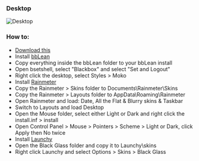 ### Desktop
![Desktop](https://jxck.cf/wp-content/uploads/desktop.jpg)
### How to:
* [Download this](https://github.com/xjxckk/stpg/archive/master.zip)
* Install [bbLean](http://bb4win.sourceforge.net/bblean/files/bbLean-1.17.1.bin64.exe)
* Copy everything inside the bbLean folder to your bbLean install
* Open bsetshell, select "Blackbox" and select "Set and Logout"
* Right click the desktop, select Styles > Moko
* Install [Rainmeter](https://github.com/rainmeter/rainmeter/releases/download/v4.2.0.3111/Rainmeter-4.2.exe)
* Copy the Rainmeter > Skins folder to Documents\Rainmeter\Skins
* Copy the Rainmeter > Layouts folder to AppData\Roaming\Rainmeter
* Open Rainmeter and load: Date, All the Flat & Blurry skins & Taskbar
* Switch to Layouts and load Desktop
* Open the Mouse folder, select either Light or Dark and right click the install.inf > install
* Open Control Panel > Mouse > Pointers > Scheme > Light or Dark, click Apply then No twice
* Install [Launchy](https://www.launchy.net/downloads/win/Launchy2.5.exe)
* Open the Black Glass folder and copy it to Launchy\skins
* Right click Launchy and select Options > Skins > Black Glass
